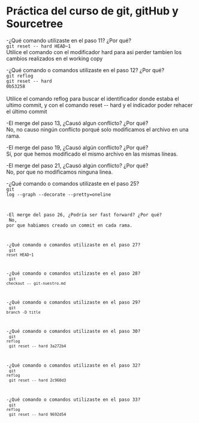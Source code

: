 # Práctica del curso de **git**, **gitHub** y **Sourcetree**

<p>-¿Qué comando utilizaste en el paso 11? ¿Por qué?<br />
	<code>git reset -- hard HEAD~1</code> <br />
Utilice el comando con el modificador hard para asi perder tambien los cambios realizados en el working copy<br />

-¿Qué comando o comandos utilizaste en el paso 12? ¿Por qué?<br />
	<code>git reflog</code><br />
	<code>git reset -- hard 0b53258</code><br />	
Utilice el comando reflog para buscar el identificador donde estaba el ultimo commit, y con el comando reset -- hard 
y el indicador poder rehacer el último commit <br />

-El merge del paso 13, ¿Causó algun conflicto? ¿Por qué?<br />
No, no causo ningún conflicto porqué solo modificamos el archivo en una rama.<br />

-El merge del paso 19, ¿Causó algún conflicto? ¿Por qué?<br />
Sí, por que hemos modificado el mismo archivo en las mismas líneas.<br />

-El merge del paso 21, ¿Causó algún conflicto? ¿Por qué?<br />
No, por que no modificamos ninguna linea.<br />

-¿Qué comando o comandos utilizaste en el paso 25?<br />
	<code>git log --graph --decorate --pretty=oneline<br />

-El merge del paso 26, ¿Podría ser fast forward? ¿Por qué?<br />
No, por que habiamos creado un commit en cada rama.<br />

-¿Qué comando o comandos utilizaste en el paso 27?<br />
	<code>git reset HEAD~1</code><br />

-¿Qué comando o comandos utilizaste en el paso 28?<br />
	<code>git checkout -- git-nuestro.md</code><br />

-¿Qué comando o comandos utilizaste en el paso 29?<br />
	<code>git branch -D title</code><br />

-¿Qué comando o comandos utilizaste en el paso 30?<br />
	<code>git reflog</code><br />
	<code>git reset -- hard 3a272b4</code><br />

-¿Qué comando o comandos utilizaste en el paso 32?<br />
	<code>git reflog</code><br />
        <code>git reset -- hard 2c960d3</code><br />

-¿Qué comando o comandos utilizaste en el paso 33?<br />
	<code>git reflog</code><br />
        <code>git reset -- hard 9692d54</code><br />

</p>
